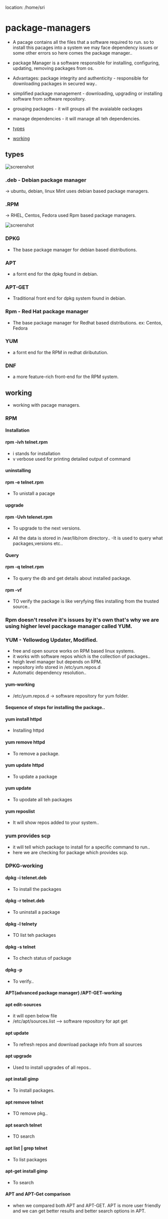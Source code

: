  location: /home/sri 

# package-managers
  - A pacage contains all the files that a software required to run. so to install this pacages into a system we may face dependency issues or some other errors so here comes the package manager..

 - package Manager is a software responsible for installing, configuring, updating, removing packages from os.

  - Advantages:
  package integrity and authenticity - responsible for downloading packages in secured way..
  - simplified package management - downloading, upgrading or installing software from software repository.
  - grouping packages - it will groups all the avaialable oackages
  - manage dependencies - it will manage all teh dependencies.
- [ types ](#types)
- [ working ](#working)

## types

![screenshot](https://github.com/SrinivasEsapalli/DevOps-complete/blob/main/linux/shell_script/practise/Screenshorts/Screen%204.jpg)
### .deb - Debian package manager
-> ubuntu, debian, linux Mint uses debian based package managers.

### .RPM
-> RHEL, Centos, Fedora used Rpm based package managers.

![screenshot](https://github.com/SrinivasEsapalli/DevOps-complete/blob/main/linux/shell_script/practise/Screenshorts/Screen%205.jpg)

### DPKG 
- The base package manager for debian based distributions.
### APT
- a fornt end for the dpkg found in debian.
### APT-GET
- Traditional front end for dpkg system found in debian.
### Rpm - Red Hat package manager
- The base package manager for Redhat based distributions.
ex: Centos, Fedora
### YUM 
- a fornt end for the RPM in redhat diributution.
### DNF
- a more feature-rich front-end for the RPM system.

## working
- working with pacage managers.

### RPM
#### Installation
#### rpm -ivh telnet.rpm
- i stands for installation
- v verbose used for printing detailed output of command
#### uninstalling
#### rpm -e telnet.rpm
- To unistall a pacage
#### upgrade
#### rpm -Uvh telenet.rpm
- To upgrade to the next versions.

- All the data is stored in /war/lib/rom directory..
-It is used to query what packages,versions etc..
#### Query
#### rpm -q telnet.rpm
- To query the db and get details about installed package.

#### rpm -vf <path to file>
- TO verify the package is like veryfying files installing from the trusted  source..


### Rpm doesn't resolve it's issues by it's own that's why we are using higher level pacckage manager called YUM.

### YUM - Yellowdog Updater, Modified.
- free and open source works on RPM based linux systems.
- it works with software repos which is the collection of packages..
- heigh level manager but depends on RPM.
- repository info stored in /etc/yum.repos.d
- Automatic dependency resolution..


#### yum-working
 - /etc/yum.repos.d -> software repository for yum folder.
#### Sequence of steps for installing the package..
#### yum install httpd
- Installing httpd
#### yum remove httpd
- To remove a package.
#### yum update httpd
-  To update a package
#### yum update
- To upodate all teh packages
#### yum reposlist
- It will show repos added to your system..

### yum provides scp
- it will tell which package to install for a specific command to run..
- here we are checking for package which provides scp.


### DPKG-working
#### dpkg -i telenet.deb
- To install the packages
#### dpkg -r telnet.deb
- To uninstall a package
#### dpkg -l telnety
- TO list teh packages
#### dpkg -s  telnet
- To chech status of package
#### dpkg -p <path to file>
- To verify..
#### APT(advanced package manager) /APT-GET-working

#### apt edit-sources
- it will open below file
- /etc/apt/sources.list --> software repository for apt get

#### apt update
- To refresh repos and download package info from all sources
#### apt upgrade
- Used to install upgrades of all repos.. 

#### apt install gimp
-  To install packages.
#### apt remove telnet
- TO remove pkg..
#### apt search telnet
- TO search
#### apt list | grep telnet
- To list packages

#### apt-get install gimp 
- To search

#### APT and APT-Get comparison
- when we compared both APT and APT-GET. APT is more user friendly and we can get better results and better search options in APT.  


